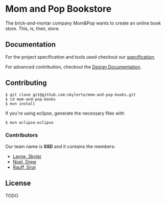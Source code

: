 Mom and Pop Bookstore
=====================

The brick-and-mortar company Mom&Pop wants to create an online book store. This, is, their, store.

## Documentation

For the project specification and tools used checkout our [specification](/SPECIFICATION.md).

For advanced contribution, checkout the [Design Documentation](https://github.com/skylerto/mom-and-pop-books/wiki).

## Contributing

```unix
$ git clone git@github.com:skylerto/mom-and-pop-books.git
$ cd mom-and-pop-books
$ mvn install
```

If you're using eclipse, generate the necessary files with
```unix
$ mvn eclipse:eclipse
```

### Contributors

Our team name is **SSD** and it contains the members:
- [Layne, Skyler](https://github.com/skylerto)
- [Noel, Drew](https://github.com/drewmnoel)
- [Rauff, Siraj](https://github.com/sirajrauff)

## License

TODO
